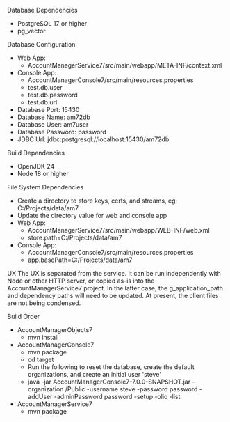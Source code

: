 Database Dependencies
* PostgreSQL 17 or higher
* pg_vector

Database Configuration
* Web App:
     * AccountManagerService7/src/main/webapp/META-INF/context.xml
* Console App:
     * AccountManagerConsole7/src/main/resources.properties
     * test.db.user
     * test.db.password
     * test.db.url
* Database Port: 15430
* Database Name: am72db
* Database User: am7user
* Database Password: password
* JDBC Url: jdbc:postgresql://localhost:15430/am72db

Build Dependencies
* OpenJDK 24
* Node 18 or higher

File System Dependencies
* Create a directory to store keys, certs, and streams, eg: C:/Projects/data/am7
* Update the directory value for web and console app
* Web App:
     * AccountManagerService7/src/main/webapp/WEB-INF/web.xml
     * store.path=C:/Projects/data/am7
* Console App:
     * AccountManagerConsole7/src/main/resources.properties
     * app.basePath=C:/Projects/data/am7
 
UX
The UX is separated from the service.  It can be run independently with Node or other HTTP server, or copied as-is into the AccountManagerService7 project.  In the latter case, the g_application_path and dependency paths will need to be updated.  At present, the client files are not being condensed.

Build Order
* AccountManagerObjects7
  * mvn install
* AccountManagerConsole7
  * mvn package
  * cd target
  * Run the following to reset the database, create the default organizations, and create an initial user 'steve'
  * java -jar AccountManagerConsole7-7.0.0-SNAPSHOT.jar -organization /Public -username steve -password password -addUser -adminPassword password -setup -olio -list
* AccountManagerService7
  * mvn package 
